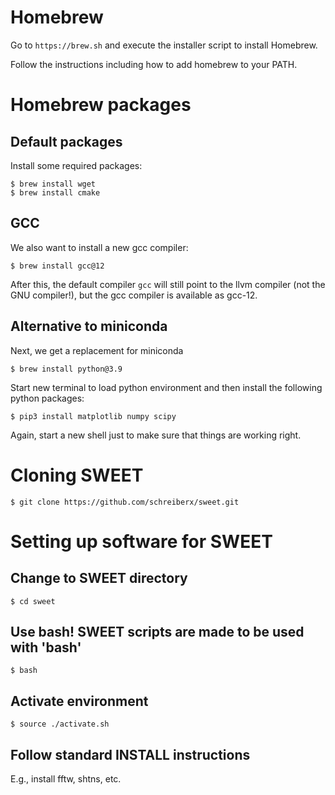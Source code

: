 

# Homebrew

Go to `https://brew.sh` and execute the installer script to install Homebrew.

Follow the instructions including how to add homebrew to your PATH.


# Homebrew packages


## Default packages

Install some required packages:
```
$ brew install wget
$ brew install cmake
```

## GCC

We also want to install a new gcc compiler:
```
$ brew install gcc@12
```

After this, the default compiler ```gcc``` will still point to the llvm compiler (not the GNU compiler!), but the gcc compiler is available as gcc-12.

## Alternative to miniconda

Next, we get a replacement for miniconda
```
$ brew install python@3.9
```

Start new terminal to load python environment and then install the following python packages:

```
$ pip3 install matplotlib numpy scipy
```

Again, start a new shell just to make sure that things are working right.

# Cloning SWEET
```
$ git clone https://github.com/schreiberx/sweet.git
```


# Setting up software for SWEET

## Change to SWEET directory
```
$ cd sweet
```

## Use bash! SWEET scripts are made to be used with 'bash'
```
$ bash
```

## Activate environment
```
$ source ./activate.sh
```


## Follow standard INSTALL instructions

E.g., install fftw, shtns, etc.

